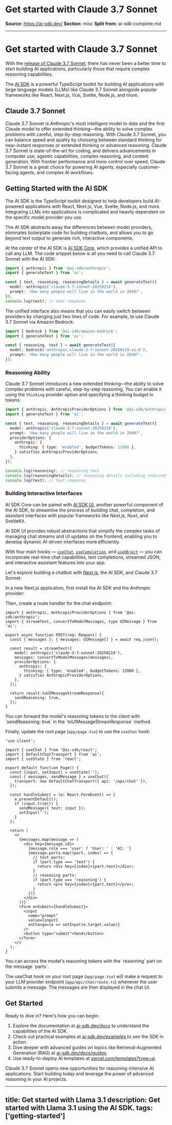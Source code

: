 # Get started with Claude 3.7 Sonnet

**Source:** https://ai-sdk.dev/
**Section:** misc
**Split from:** ai-sdk-complete.md

---

# Get started with Claude 3.7 Sonnet

With the [release of Claude 3.7 Sonnet](https://www.anthropic.com/news/claude-3-7-sonnet), there has never been a better time to start building AI applications, particularly those that require complex reasoning capabilities.

The [AI SDK](/) is a powerful TypeScript toolkit for building AI applications with large language models (LLMs) like Claude 3.7 Sonnet alongside popular frameworks like React, Next.js, Vue, Svelte, Node.js, and more.

## Claude 3.7 Sonnet

Claude 3.7 Sonnet is Anthropic's most intelligent model to date and the first Claude model to offer extended thinking—the ability to solve complex problems with careful, step-by-step reasoning. With Claude 3.7 Sonnet, you can balance speed and quality by choosing between standard thinking for near-instant responses or extended thinking or advanced reasoning. Claude 3.7 Sonnet is state-of-the-art for coding, and delivers advancements in computer use, agentic capabilities, complex reasoning, and content generation. With frontier performance and more control over speed, Claude 3.7 Sonnet is a great choice for powering AI agents, especially customer-facing agents, and complex AI workflows.

## Getting Started with the AI SDK

The AI SDK is the TypeScript toolkit designed to help developers build AI-powered applications with React, Next.js, Vue, Svelte, Node.js, and more. Integrating LLMs into applications is complicated and heavily dependent on the specific model provider you use.

The AI SDK abstracts away the differences between model providers, eliminates boilerplate code for building chatbots, and allows you to go beyond text output to generate rich, interactive components.

At the center of the AI SDK is [AI SDK Core](/docs/ai-sdk-core/overview), which provides a unified API to call any LLM. The code snippet below is all you need to call Claude 3.7 Sonnet with the AI SDK:

```ts
import { anthropic } from '@ai-sdk/anthropic';
import { generateText } from 'ai';

const { text, reasoning, reasoningDetails } = await generateText({
  model: anthropic('claude-3-7-sonnet-20250219'),
  prompt: 'How many people will live in the world in 2040?',
});
console.log(text); // text response
```

The unified interface also means that you can easily switch between providers by changing just two lines of code. For example, to use Claude 3.7 Sonnet via Amazon Bedrock:

```ts
import { bedrock } from '@ai-sdk/amazon-bedrock';
import { generateText } from 'ai';

const { reasoning, text } = await generateText({
  model: bedrock('anthropic.claude-3-7-sonnet-20250219-v1:0'),
  prompt: 'How many people will live in the world in 2040?',
});
```

### Reasoning Ability

Claude 3.7 Sonnet introduces a new extended thinking—the ability to solve complex problems with careful, step-by-step reasoning. You can enable it using the `thinking` provider option and specifying a thinking budget in tokens:

```ts
import { anthropic, AnthropicProviderOptions } from '@ai-sdk/anthropic';
import { generateText } from 'ai';

const { text, reasoning, reasoningDetails } = await generateText({
  model: anthropic('claude-3-7-sonnet-20250219'),
  prompt: 'How many people will live in the world in 2040?',
  providerOptions: {
    anthropic: {
      thinking: { type: 'enabled', budgetTokens: 12000 },
    } satisfies AnthropicProviderOptions,
  },
});

console.log(reasoning); // reasoning text
console.log(reasoningDetails); // reasoning details including redacted reasoning
console.log(text); // text response
```

### Building Interactive Interfaces

AI SDK Core can be paired with [AI SDK UI](/docs/ai-sdk-ui/overview), another powerful component of the AI SDK, to streamline the process of building chat, completion, and assistant interfaces with popular frameworks like Next.js, Nuxt, and SvelteKit.

AI SDK UI provides robust abstractions that simplify the complex tasks of managing chat streams and UI updates on the frontend, enabling you to develop dynamic AI-driven interfaces more efficiently.

With four main hooks — [`useChat`](/docs/reference/ai-sdk-ui/use-chat), [`useCompletion`](/docs/reference/ai-sdk-ui/use-completion), and [`useObject`](/docs/reference/ai-sdk-ui/use-object) — you can incorporate real-time chat capabilities, text completions, streamed JSON, and interactive assistant features into your app.

Let's explore building a chatbot with [Next.js](https://nextjs.org), the AI SDK, and Claude 3.7 Sonnet:

In a new Next.js application, first install the AI SDK and the Anthropic provider:

<Snippet text="pnpm install ai @ai-sdk/anthropic" />

Then, create a route handler for the chat endpoint:

```tsx filename="app/api/chat/route.ts"
import { anthropic, AnthropicProviderOptions } from '@ai-sdk/anthropic';
import { streamText, convertToModelMessages, type UIMessage } from 'ai';

export async function POST(req: Request) {
  const { messages }: { messages: UIMessage[] } = await req.json();

  const result = streamText({
    model: anthropic('claude-3-7-sonnet-20250219'),
    messages: convertToModelMessages(messages),
    providerOptions: {
      anthropic: {
        thinking: { type: 'enabled', budgetTokens: 12000 },
      } satisfies AnthropicProviderOptions,
    },
  });

  return result.toUIMessageStreamResponse({
    sendReasoning: true,
  });
}
```

<Note>
  You can forward the model's reasoning tokens to the client with
  `sendReasoning: true` in the `toUIMessageStreamResponse` method.
</Note>

Finally, update the root page (`app/page.tsx`) to use the `useChat` hook:

```tsx filename="app/page.tsx"
'use client';

import { useChat } from '@ai-sdk/react';
import { DefaultChatTransport } from 'ai';
import { useState } from 'react';

export default function Page() {
  const [input, setInput] = useState('');
  const { messages, sendMessage } = useChat({
    transport: new DefaultChatTransport({ api: '/api/chat' }),
  });

  const handleSubmit = (e: React.FormEvent) => {
    e.preventDefault();
    if (input.trim()) {
      sendMessage({ text: input });
      setInput('');
    }
  };

  return (
    <>
      {messages.map(message => (
        <div key={message.id}>
          {message.role === 'user' ? 'User: ' : 'AI: '}
          {message.parts.map((part, index) => {
            // text parts:
            if (part.type === 'text') {
              return <div key={index}>{part.text}</div>;
            }
            // reasoning parts:
            if (part.type === 'reasoning') {
              return <pre key={index}>{part.text}</pre>;
            }
          })}
        </div>
      ))}
      <form onSubmit={handleSubmit}>
        <input
          name="prompt"
          value={input}
          onChange={e => setInput(e.target.value)}
        />
        <button type="submit">Send</button>
      </form>
    </>
  );
}
```

<Note>
  You can access the model's reasoning tokens with the `reasoning` part on the
  message `parts`.
</Note>

The useChat hook on your root page (`app/page.tsx`) will make a request to your LLM provider endpoint (`app/api/chat/route.ts`) whenever the user submits a message. The messages are then displayed in the chat UI.

## Get Started

Ready to dive in? Here's how you can begin:

1. Explore the documentation at [ai-sdk.dev/docs](/docs) to understand the capabilities of the AI SDK.
2. Check out practical examples at [ai-sdk.dev/examples](/examples) to see the SDK in action.
3. Dive deeper with advanced guides on topics like Retrieval-Augmented Generation (RAG) at [ai-sdk.dev/docs/guides](/docs/guides).
4. Use ready-to-deploy AI templates at [vercel.com/templates?type=ai](https://vercel.com/templates?type=ai).

Claude 3.7 Sonnet opens new opportunities for reasoning-intensive AI applications. Start building today and leverage the power of advanced reasoning in your AI projects.

---
title: Get started with Llama 3.1
description: Get started with Llama 3.1 using the AI SDK.
tags: ['getting-started']
---
